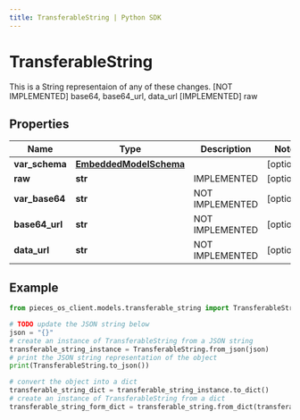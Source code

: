 ```yaml
---
title: TransferableString | Python SDK
---
```


# TransferableString

This is a String representaion of any of these changes.  [NOT IMPLEMENTED] base64, base64_url, data_url [IMPLEMENTED] raw

## Properties

Name | Type | Description | Notes
------------ | ------------- | ------------- | -------------
**var_schema** | [**EmbeddedModelSchema**](EmbeddedModelSchema) |  | [optional] 
**raw** | **str** | IMPLEMENTED | [optional] 
**var_base64** | **str** | NOT IMPLEMENTED | [optional] 
**base64_url** | **str** | NOT IMPLEMENTED | [optional] 
**data_url** | **str** | NOT IMPLEMENTED | [optional] 

## Example

```python
from pieces_os_client.models.transferable_string import TransferableString

# TODO update the JSON string below
json = "{}"
# create an instance of TransferableString from a JSON string
transferable_string_instance = TransferableString.from_json(json)
# print the JSON string representation of the object
print(TransferableString.to_json())

# convert the object into a dict
transferable_string_dict = transferable_string_instance.to_dict()
# create an instance of TransferableString from a dict
transferable_string_form_dict = transferable_string.from_dict(transferable_string_dict)
```


